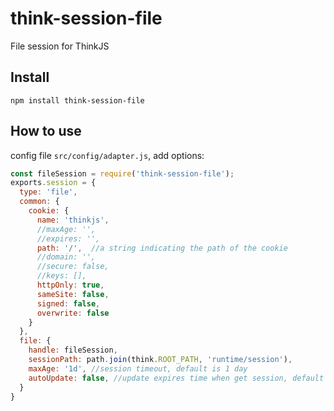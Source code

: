 # think-session-file

File session for ThinkJS

## Install

```
npm install think-session-file
```

## How to use

config file `src/config/adapter.js`, add options:

```js
const fileSession = require('think-session-file');
exports.session = {
  type: 'file',
  common: {
    cookie: {
      name: 'thinkjs',
      //maxAge: '',
      //expires: '',
      path: '/',  //a string indicating the path of the cookie
      //domain: '',
      //secure: false,
      //keys: [],
      httpOnly: true,
      sameSite: false,
      signed: false,
      overwrite: false
    }
  },
  file: {
    handle: fileSession,
    sessionPath: path.join(think.ROOT_PATH, 'runtime/session'),
    maxAge: '1d', //session timeout, default is 1 day
    autoUpdate: false, //update expires time when get session, default is false
  }
}
```
